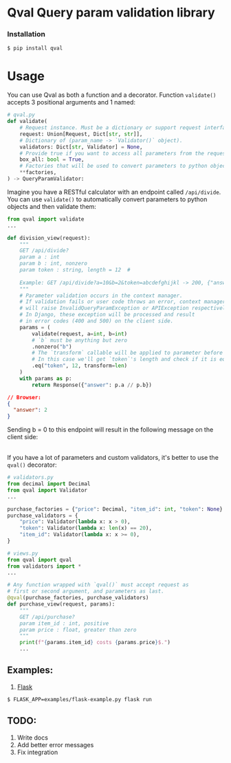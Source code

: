 # Qval Query param validation library


### Installation
```bash
$ pip install qval
```

# Usage
You can use Qval as both a function and a decorator. Function `validate()` accepts 3 positional arguments and 1 named:
```python
# qval.py
def validate(
    # Request instance. Must be a dictionary or support request interface.
    request: Union[Request, Dict[str, str]],
    # Dictionary of (param_name -> `Validator()` object).
    validators: Dict[str, Validator] = None,
    # Provide true if you want to access all parameters from the request through the context object.
    box_all: bool = True,
    # Factories that will be used to convert parameters to python objects (callable[str, any] -> object).
    **factories,
) -> QueryParamValidator: 
```
Imagine you have a RESTful calculator with an endpoint called `/api/divide`. You can use `validate()` 
to automatically convert parameters to python objects and then validate them:
```python
from qval import validate
...

def division_view(request):
    """
    GET /api/divide?
    param a : int
    param b : int, nonzero
    param token : string, length = 12  # 
       
    Example: GET /api/divide?a=10&b=2&token=abcdefghijkl -> 200, {"answer": 5}
    """
    # Parameter validation occurs in the context manager.
    # If validation fails or user code throws an error, context manager
    # will raise InvalidQueryParamException or APIException respectively.
    # In Django, these exception will be processed and result 
    # in error codes (400 and 500) on the client side.
    params = (
        validate(request, a=int, b=int)
        # `b` must be anything but zero
        .nonzero("b")
        # The `transform` callable will be applied to parameter before the check.
        # In this case we'll get `token`'s length and check if it is equal to 12.
        .eq("token", 12, transform=len)
    )
    with params as p:
        return Response({"answer": p.a // p.b})
```
```json
// Browser:
{
  "answer": 2
}
```
Sending b = 0 to this endpoint will result in the following message on the client side:


<br>If you have a lot of parameters and custom validators, it's better to use the `qval()` decorator:
```python
# validators.py
from decimal import Decimal
from qval import Validator
...

purchase_factories = {"price": Decimal, "item_id": int, "token": None}
purchase_validators = {
    "price": Validator(lambda x: x > 0),
    "token": Validator(lambda x: len(x) == 20),
    "item_id": Validator(lambda x: x >= 0),
}

# views.py
from qval import qval
from validators import *
...

# Any function wrapped with `qval()` must accept request as 
# first or second argument, and parameters as last.
@qval(purchase_factories, purchase_validators)
def purchase_view(request, params):
    """
    GET /api/purchase?
    param item_id : int, positive
    param price : float, greater than zero
    """
    print(f"{params.item_id} costs {params.price}$.")
    ...
```

## Examples:
1. [Flask](examples/flask-example.py)
```bash
$ FLASK_APP=examples/flask-example.py flask run
```

## TODO:
1. Write docs
2. Add better error messages
3. Fix integration

